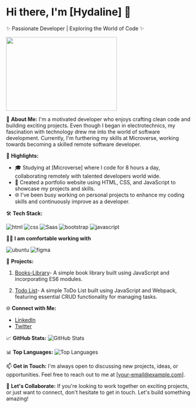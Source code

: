 # Hi there, I'm [Hydaline] 👋

 ✨ Passionate  Developer | Exploring the World of Code  ✨

<img src="https://media.giphy.com/media/PI3QGKFN6XZUCMMqJm/giphy.gif" width="300" height="200" />



🚀 **About Me:**
 I'm a motivated developer who enjoys crafting clean code and building exciting projects. Even though I began in electrotechnics, my fascination with technology drew me into the world of software development. Currently, I'm furthering  my skills at Microverse, working towards becoming a skilled remote software developer.
 
🌟 **Highlights:**
- 🎓 Studying at [Microverse] where I code for 8 hours a day, collaborating remotely with talented developers world wide.
- 💼 Created a portfolio website using HTML, CSS, and JavaScript to showcase my projects and skills.
- 🌐 I've been busy working on personal projects to enhance my coding skills and continuously improve as a developer.

🛠️ **Tech Stack:**
<div display="flex">
  <img src="https://img.shields.io/badge/HTML5-E34F26?style=for-the-badge&logo=html5&logoColor=white" alt="html"/>
  <img src="https://img.shields.io/badge/CSS3-1572B6?style=for-the-badge&logo=css3&logoColor=white" alt="css"/>
  <img src="https://img.shields.io/badge/Sass-CC6699?style=for-the-badge&logo=sass&logoColor=white" alt="Saas"/>
  <img src="https://img.shields.io/badge/Bootstrap-563D7C?style=for-the-badge&logo=bootstrap&logoColor=white" alt="bootstrap"/>
<img src="https://img.shields.io/badge/JavaScript-F7DF1E?style=for-the-badge&logo=javascript&logoColor=black" alt="javascript"/></div>
  
 👩‍💻 **I am comfortable working with**
<div display="flex">
  <img src="https://img.shields.io/badge/Ubuntu-E95420?style=for-the-badge&logo=ubuntu&logoColor=white" alt="ubuntu"/>
  <img src="https://img.shields.io/badge/Figma-F24E1E?style=for-the-badge&logo=figma&logoColor=white" alt="figma"/>
</div>

🚀 **Projects:**
1. [Books-Library](https://github.com/hydaline-code/Awesomebooks_part2)- A simple book library built using JavaScript and incorporating ES6 modules.
   
2. [Todo List](https://github.com/hydaline-code/Todo-List)- A simple ToDo List built using JavaScript and Webpack, featuring essential CRUD functionality for managing tasks.
  

🌐 **Connect with Me:**
- [LinkedIn](<a href="https://www.linkedin.com/in/hydaline-djougang-0851aa21a/">)
- [Twitter](your-twitter-profile)


📈 **GitHub Stats:**
![GitHub Stats](your-GitHub-stats-badge)

📊 **Top Languages:**
![Top Languages](your-GitHub-top-languages-badge)

📫 **Get in Touch:**
I'm always open to discussing new projects, ideas, or opportunities. Feel free to reach out to me at [your-email@example.com].

🚀 **Let's Collaborate:**
If you're looking to work together on exciting projects, or just want to connect, don't hesitate to get in touch. Let's build something amazing!
